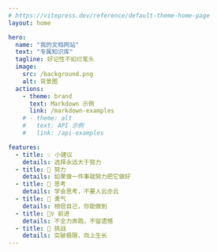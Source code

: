 ```yaml
---
# https://vitepress.dev/reference/default-theme-home-page
layout: home

hero:
  name: "我的文档网站"
  text: "专属知识库"
  tagline: 好记性不如烂笔头
  image: 
    src: /background.png
    alt: 背景图
  actions:
    - theme: brand
      text: Markdown 示例
      link: /markdown-examples
    # - theme: alt
    #   text: API 示例
    #   link: /api-examples

features:
  - title: 💡 小建议
    details: 选择永远大于努力
  - title: 🧗 努力
    details: 如果做一件事就努力把它做好
  - title: 🤔 思考
    details: 学会思考，不要人云亦云
  - title: 💪 勇气
    details: 相信自己，你能做到
  - title: 🏃‍♀️ 前进
    details: 不全力奔跑，不留遗憾
  - title: 🚀 挑战
    details: 突破极限，向上生长
---
```


